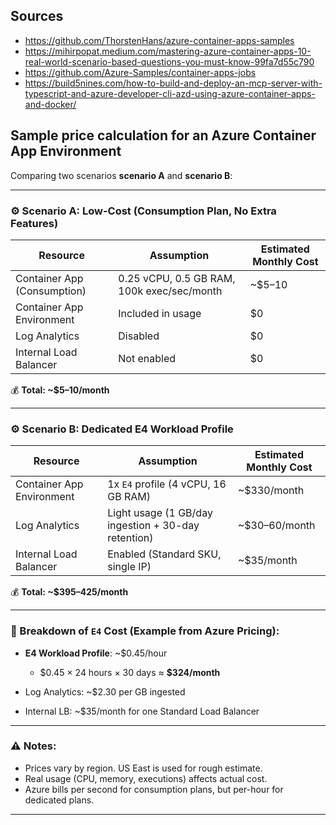 ## Sources

- https://github.com/ThorstenHans/azure-container-apps-samples
- https://mihirpopat.medium.com/mastering-azure-container-apps-10-real-world-scenario-based-questions-you-must-know-99fa7d55c790
- https://github.com/Azure-Samples/container-apps-jobs
- https://build5nines.com/how-to-build-and-deploy-an-mcp-server-with-typescript-and-azure-developer-cli-azd-using-azure-container-apps-and-docker/

## **Sample price calculation** for an Azure **Container App Environment**

Comparing two scenarios **scenario A** and **scenario B**:

---

### ⚙️ **Scenario A: Low-Cost (Consumption Plan, No Extra Features)**

| Resource                    | Assumption                                 | Estimated Monthly Cost |
| --------------------------- | ------------------------------------------ | ---------------------- |
| Container App (Consumption) | 0.25 vCPU, 0.5 GB RAM, 100k exec/sec/month | \~\$5–10               |
| Container App Environment   | Included in usage                          | \$0                    |
| Log Analytics               | Disabled                                   | \$0                    |
| Internal Load Balancer      | Not enabled                                | \$0                    |

💰 **Total: \~\$5–10/month**

---

### ⚙️ **Scenario B: Dedicated E4 Workload Profile**

| Resource                  | Assumption                                          | Estimated Monthly Cost |
| ------------------------- | --------------------------------------------------- | ---------------------- |
| Container App Environment | 1x `E4` profile (4 vCPU, 16 GB RAM)                 | \~\$330/month          |
| Log Analytics             | Light usage (1 GB/day ingestion + 30-day retention) | \~\$30–60/month        |
| Internal Load Balancer    | Enabled (Standard SKU, single IP)                   | \~\$35/month           |

💰 **Total: \~\$395–425/month**

---

### 📘 Breakdown of `E4` Cost (Example from Azure Pricing):

* **E4 Workload Profile**: \~\$0.45/hour

  * \$0.45 × 24 hours × 30 days ≈ **\$324/month**
* Log Analytics: \~\$2.30 per GB ingested
* Internal LB: \~\$35/month for one Standard Load Balancer

---

### ⚠️ Notes:

* Prices vary by region. US East is used for rough estimate.
* Real usage (CPU, memory, executions) affects actual cost.
* Azure bills per second for consumption plans, but per-hour for dedicated plans.

---
